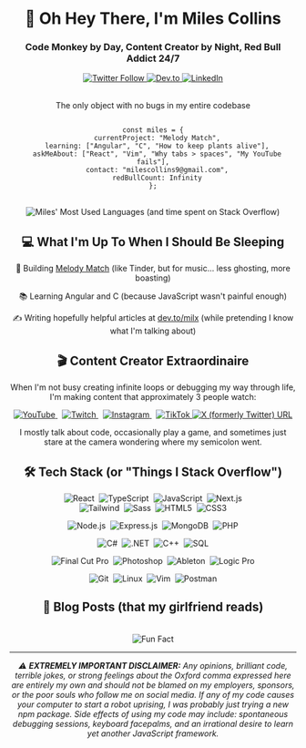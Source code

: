 <h1 align="center">👋 Oh Hey There, I'm Miles Collins</h1>
<h3 align="center">Code Monkey by Day, Content Creator by Night, Red Bull Addict 24/7</h3>

<div align="center">
  <a href="https://twitter.com/milxzy" target="blank">
    <img src="https://img.shields.io/twitter/follow/milxzy?logo=twitter&style=for-the-badge&color=0891b2&labelColor=1c1917" alt="Twitter Follow" />
  </a>
  <a href="https://dev.to/milx" target="blank">
    <img src="https://img.shields.io/badge/dev.to-0A0A0A?style=for-the-badge&logo=dev.to&logoColor=white" alt="Dev.to" />
  </a>
  <a href="https://linkedin.com/in/miles-collins-a65848245" target="blank">
    <img src="https://img.shields.io/badge/LinkedIn-0077B5?style=for-the-badge&logo=linkedin&logoColor=white" alt="LinkedIn" />
  </a>
</div>

<br/>

<div align="center">
  

The only object with no bugs in my entire codebase

<pre>
<code>
const miles = {
  currentProject: "Melody Match",
  learning: ["Angular", "C", "How to keep plants alive"],
  askMeAbout: ["React", "Vim", "Why tabs > spaces", "My YouTube fails"],
  contact: "milescollins9@gmail.com",
  redBullCount: Infinity
};
</code>
</pre>

  
</div>

<div align="center">
  <img src="https://github-readme-stats.vercel.app/api/top-langs?username=milxzy&show_icons=true&theme=tokyonight&locale=en&layout=compact" alt="Miles' Most Used Languages (and time spent on Stack Overflow)" />
</div>

<h2 align="center">💻 What I'm Up To When I Should Be Sleeping</h2>
 
<div align="center">
  <p>🎵 Building <a href="https://github.com/milxzy/MelodyMatch">Melody Match</a> (like Tinder, but for music... less ghosting, more boasting)</p>
  <p>📚 Learning Angular and C (because JavaScript wasn't painful enough)</p>
  <p>✍️ Writing hopefully helpful articles at <a href="https://dev.to/milx">dev.to/milx</a> (while pretending I know what I'm talking about)</p>
</div>

<h2 align="center">🎬 Content Creator Extraordinaire</h2>

<div align="center">
  <p>When I'm not busy creating infinite loops or debugging my way through life, I'm making content that approximately 3 people watch:</p>

  <a href="https://www.youtube.com/@milxzy" target="_blank">
    <img src="https://img.shields.io/badge/YouTube-FF0000?style=for-the-badge&logo=youtube&logoColor=white" alt="YouTube" />
  </a>&nbsp;

  <a href="https://www.twitch.tv/milxzy" target="_blank">
    <img src="https://img.shields.io/badge/Twitch-9146FF?style=for-the-badge&logo=twitch&logoColor=white" alt="Twitch" />
  </a>&nbsp;

  <a href="https://www.instagram.com/twitchmilxzy" target="_blank">
    <img src="https://img.shields.io/badge/Instagram-E4405F?style=for-the-badge&logo=instagram&logoColor=white" alt="Instagram" />
  </a>&nbsp;

  <a href="https://www.tiktok.com/@.milxzy" target="_blank">
    <img src="https://img.shields.io/badge/TikTok-000000?style=for-the-badge&logo=tiktok&logoColor=white" alt="TikTok" />
  </a>
  <a href="https://x.com/milxzy" target="_blank">
   <img alt="X (formerly Twitter) URL" src="https://img.shields.io/twitter/url">
  </a>

  <p>I mostly talk about code, occasionally play a game, and sometimes just stare at the camera wondering where my semicolon went.</p>
</div>

<h2 align="center">🛠️ Tech Stack (or "Things I Stack Overflow")</h2>

<div align="center">
  <!-- Frontend -->
  <img src="https://img.shields.io/badge/React-20232A?style=for-the-badge&logo=react&logoColor=61DAFB" alt="React" />&nbsp;
  <img src="https://img.shields.io/badge/TypeScript-007ACC?style=for-the-badge&logo=typescript&logoColor=white" alt="TypeScript" />&nbsp;
  <img src="https://img.shields.io/badge/JavaScript-F7DF1E?style=for-the-badge&logo=javascript&logoColor=black" alt="JavaScript" />&nbsp;
  <img src="https://img.shields.io/badge/Next.js-000000?style=for-the-badge&logo=nextdotjs&logoColor=white" alt="Next.js" />
  <br/>
  <img src="https://img.shields.io/badge/Tailwind_CSS-38B2AC?style=for-the-badge&logo=tailwind-css&logoColor=white" alt="Tailwind" />&nbsp;
  <img src="https://img.shields.io/badge/Sass-CC6699?style=for-the-badge&logo=sass&logoColor=white" alt="Sass" />&nbsp;
  <img src="https://img.shields.io/badge/HTML5-E34F26?style=for-the-badge&logo=html5&logoColor=white" alt="HTML5" />&nbsp;
  <img src="https://img.shields.io/badge/CSS3-1572B6?style=for-the-badge&logo=css3&logoColor=white" alt="CSS3" />
  <br/>
  
  <!-- Backend -->
  <img src="https://img.shields.io/badge/Node.js-43853D?style=for-the-badge&logo=node.js&logoColor=white" alt="Node.js" />&nbsp;
  <img src="https://img.shields.io/badge/Express.js-000000?style=for-the-badge&logo=express&logoColor=white" alt="Express.js" />&nbsp;
  <img src="https://img.shields.io/badge/MongoDB-4EA94B?style=for-the-badge&logo=mongodb&logoColor=white" alt="MongoDB" />&nbsp;
  <img src="https://img.shields.io/badge/PHP-777BB4?style=for-the-badge&logo=php&logoColor=white" alt="PHP" />
  <br/>
  
  <!-- Languages & Frameworks -->
  <img src="https://img.shields.io/badge/C%23-239120?style=for-the-badge&logo=csharp&logoColor=white" alt="C#" />&nbsp;
  <img src="https://img.shields.io/badge/.NET-5C2D91?style=for-the-badge&logo=dotnet&logoColor=white" alt=".NET" />&nbsp;
  <img src="https://img.shields.io/badge/C++-00599C?style=for-the-badge&logo=cplusplus&logoColor=white" alt="C++" />&nbsp;
  <img src="https://img.shields.io/badge/SQL-4479A1?style=for-the-badge&logo=mysql&logoColor=white" alt="SQL" />
  <br/>
  
  <!-- Creative Tools -->
  <img src="https://img.shields.io/badge/Final_Cut_Pro-000000?style=for-the-badge&logo=apple&logoColor=white" alt="Final Cut Pro" />&nbsp;
  <img src="https://img.shields.io/badge/Photoshop-31A8FF?style=for-the-badge&logo=adobe%20photoshop&logoColor=white" alt="Photoshop" />&nbsp;
  <img src="https://img.shields.io/badge/Ableton-000000?style=for-the-badge&logo=ableton-live&logoColor=white" alt="Ableton" />&nbsp;
  <img src="https://img.shields.io/badge/Logic_Pro-000000?style=for-the-badge&logo=apple&logoColor=white" alt="Logic Pro" />
  <br/>
  
  <!-- Tools -->
  <img src="https://img.shields.io/badge/GIT-E44C30?style=for-the-badge&logo=git&logoColor=white" alt="Git" />&nbsp;
  <img src="https://img.shields.io/badge/Linux-FCC624?style=for-the-badge&logo=linux&logoColor=black" alt="Linux" />&nbsp;
  <img src="https://img.shields.io/badge/Vim-019733?style=for-the-badge&logo=vim&logoColor=white" alt="Vim" />&nbsp;
  <img src="https://img.shields.io/badge/Postman-FF6C37?style=for-the-badge&logo=postman&logoColor=white" alt="Postman" />
</div>

<h2 align="center">📝 Blog Posts (that my girlfriend reads)</h2>
<!-- BLOG-POST-LIST:START -->
<!-- BLOG-POST-LIST:END -->

<br/>

<div align="center">
  <img src="https://img.shields.io/badge/%F0%9F%98%89%20Fun%20Fact-I%20prefer%20Vim%20because%20I%20could%20never%20figure%20out%20how%20to%20exit%20Emacs-blue?style=for-the-badge" alt="Fun Fact" />
</div>

<hr style="height:2px;border-width:0;color:gray;background-color:gray">

<div align="center">
  <p><i>⚠️ <b>EXTREMELY IMPORTANT DISCLAIMER:</b> Any opinions, brilliant code, terrible jokes, or strong feelings about the Oxford comma expressed here are entirely my own and should not be blamed on my employers, sponsors, or the poor souls who follow me on social media. If any of my code causes your computer to start a robot uprising, I was probably just trying a new npm package. Side effects of using my code may include: spontaneous debugging sessions, keyboard facepalms, and an irrational desire to learn yet another JavaScript framework.</i></p>
</div>
